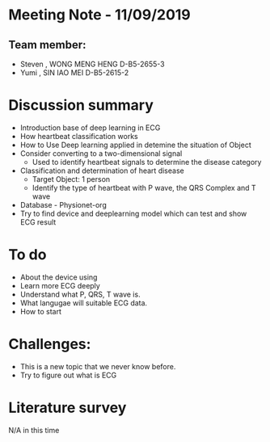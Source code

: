 # Meeting Note - 11/09/2019

## Team member:
- Steven , WONG MENG HENG D-B5-2655-3
- Yumi   , SIN IAO MEI    D-B5-2615-2

# Discussion summary
- Introduction base of deep learning in ECG
- How heartbeat classification works
- How to Use Deep learning applied in detemine the situation of Object
- Consider converting to a two-dimensional signal
  - Used to identify heartbeat signals to determine the disease category
- Classification and determination of heart disease
  - Target Object: 1 person
  - Identify the type of heartbeat with P wave, the QRS Complex and T wave
- Database - Physionet-org
- Try to find device and deeplearning model which can test and show ECG result

# To do
- About the device using 
- Learn more ECG deeply
- Understand what P, QRS, T wave is.
- What langugae will suitable ECG data.
- How to start

# Challenges:
- This is a new topic that we never know before.
- Try to figure out what is ECG


# Literature survey
N/A in this time

